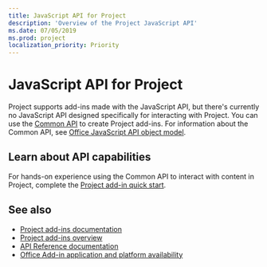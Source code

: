 ```yaml
---
title: JavaScript API for Project
description: 'Overview of the Project JavaScript API'
ms.date: 07/05/2019
ms.prod: project
localization_priority: Priority
---
```


# JavaScript API for Project

Project supports add-ins made with the JavaScript API, but there's currently no JavaScript API designed specifically for interacting with Project. You can use the [Common API](/javascript/api/office) to create Project add-ins. For information about the Common API, see [Office JavaScript API object model](../../develop/office-javascript-api-object-model.md). 

## Learn about API capabilities

For hands-on experience using the Common API to interact with content in Project, complete the [Project add-in quick start](../../quickstarts/project-quickstart.md). 

## See also

- [Project add-ins documentation](../../project/index.yml)
- [Project add-ins overview](../../project/project-add-ins.md)
- [API Reference documentation](../javascript-api-for-office.md)
- [Office Add-in application and platform availability](../../overview/office-add-in-availability.md)
